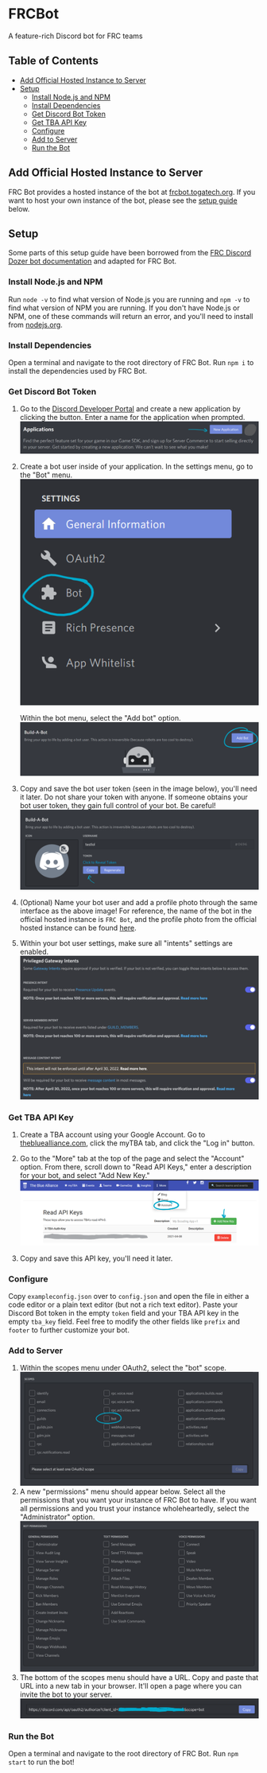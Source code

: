 # FRCBot
A feature-rich Discord bot for FRC teams

## Table of Contents
- [Add Official Hosted Instance to Server](#add-official-hosted-instance-to-server)
- [Setup](#setup)
	- [Install Node.js and NPM](#install-nodejs-and-npm)
	- [Install Dependencies](#install-dependencies)
	- [Get Discord Bot Token](#get-discord-bot-token)
	- [Get TBA API Key](#get-tba-api-key)
	- [Configure](#configure)
	- [Add to Server](#add-to-server)
	- [Run the Bot](#run-the-bot)

## Add Official Hosted Instance to Server
FRC Bot provides a hosted instance of the bot at [frcbot.togatech.org](https://frcbot.togatech.org). If you want to host your own instance of the bot, please see the [setup guide](#setup) below.

## Setup
Some parts of this setup guide have been borrowed from the [FRC Discord Dozer bot documentation](https://github.com/frcdiscord/dozer#setup) and adapted for FRC Bot.

### Install Node.js and NPM
Run `node -v` to find what version of Node.js you are running and `npm -v` to find what version of NPM you are running. If you don't have Node.js or NPM, one of these commands will return an error, and you'll need to install from [nodejs.org](https://nodejs.org/).

### Install Dependencies
Open a terminal and navigate to the root directory of FRC Bot. Run `npm i` to install the dependencies used by FRC Bot.

### Get Discord Bot Token
1. Go to the [Discord Developer Portal](https://discord.com/developers/applications) and create a new application by clicking the button. Enter a name for the application when prompted.
    ![Creating a new Discord app](static/newapp.png)

2. Create a bot user inside of your application. 
   In the settings menu, go to the "Bot" menu.
   ![Creating a bot user 1](static/createbot1.png)
   
   Within the bot menu, select the "Add bot" option.
   ![Creating a bot user 2](static/createbot2.png)

3. Copy and save the bot user token (seen in the image below), you'll need it later.
   Do not share your token with anyone. If someone obtains your bot user token, they gain full control of your bot. Be careful!
   ![Token](static/tokens.png)

4. (Optional) Name your bot user and add a profile photo through the same interface as the above image! For reference, the name of the bot in the official hosted instance is `FRC Bot`, and the profile photo from the official hosted instance can be found [here](static/logo.png).

5. Within your bot user settings, make sure all "intents" settings are enabled.
   ![Enabling intents](static/intents.png)

### Get TBA API Key
1. Create a TBA account using your Google Account. Go to [thebluealliance.com](https://www.thebluealliance.com), click the myTBA tab, and click the "Log in" button.

2. Go to the "More" tab at the top of the page and select the "Account" option. From there, scroll down to "Read API Keys," enter a description for your bot, and select "Add New Key."
![TBA API key](static/tba.png)

3. Copy and save this API key, you'll need it later.

### Configure
Copy `exampleconfig.json` over to `config.json` and open the file in either a code editor or a plain text editor (but not a rich text editor). Paste your Discord Bot token in the empty `token` field and your TBA API key in the empty `tba_key` field. Feel free to modify the other fields like `prefix` and `footer` to further customize your bot.

### Add to Server
1. Within the scopes menu under OAuth2, select the "bot" scope.
   ![Selecting scopes](static/invite1_scopes.png)
2. A new "permissions" menu should appear below. Select all the permissions that you want your instance of FRC Bot to have. If you want all permissions and you trust your instance wholeheartedly, select the "Administrator" option.
   ![Permissions](static/invite2_permissions.png)
3. The bottom of the scopes menu should have a URL. Copy and paste that URL into a new tab in your browser. It'll open a page where you can invite the bot to your server.
   ![OAuth invite](static/invite3_oauthurl.png)

### Run the Bot
Open a terminal and navigate to the root directory of FRC Bot. Run `npm start` to run the bot!